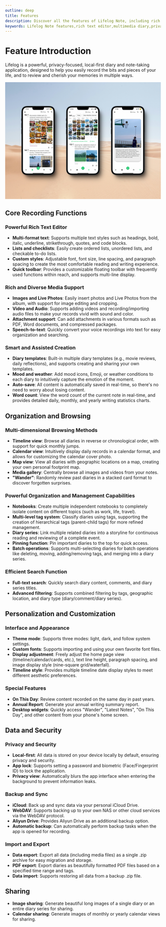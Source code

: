 ```yaml
---
outline: deep
title: Features
description: Discover all the features of Lifelog Note, including rich text editing, multimedia support, privacy protection, data management, and more.
keywords: Lifelog Note features,rich text editor,multimedia diary,privacy journal,data backup,data migration
---
```


<script setup>
import { ref } from 'vue';

const articleData = ref({
  "@context": "https://schema.org",
  "@type": "Article",
  "headline": "Lifelog Note Features",
  "description": "Discover all the features of Lifelog Note, including rich text editing, multimedia support, privacy protection, data management, and more.",
  "author": {
    "@type": "Organization",
    "name": "Lifelog Note"
  },
  "publisher": {
    "@type": "Organization",
    "name": "Lifelog Note",
    "logo": {
      "@type": "ImageObject",
      "url": "https://lifelog.iofree.xyz/assets/logo.png"
    }
  }
});
</script>

<StructuredData :data="articleData" />

# Feature Introduction

Lifelog is a powerful, privacy-focused, local-first diary and note-taking application, designed to help you easily record the bits and pieces of your life, and to review and cherish your memories in multiple ways.

<img src="/assets/feature_view.png" alt="Feature View">

## Core Recording Functions

### Powerful Rich Text Editor
- **Multi-format text**: Supports multiple text styles such as headings, bold, italic, underline, strikethrough, quotes, and code blocks.
- **Lists and checklists**: Easily create ordered lists, unordered lists, and checkable to-do lists.
- **Custom styles**: Adjustable font, font size, line spacing, and paragraph spacing to create the most comfortable reading and writing experience.
- **Quick toolbar**: Provides a customizable floating toolbar with frequently used functions within reach, and supports multi-line display.

### Rich and Diverse Media Support
- **Images and Live Photos**: Easily insert photos and Live Photos from the album, with support for image editing and cropping.
- **Video and Audio**: Supports adding videos and recording/importing audio files to make your records vivid with sound and color.
- **Attachment support**: Can add attachments in various formats such as PDF, Word documents, and compressed packages.
- **Speech-to-text**: Quickly convert your voice recordings into text for easy organization and searching.

### Smart and Assisted Creation
- **Diary templates**: Built-in multiple diary templates (e.g., movie reviews, daily reflections), and supports creating and sharing your own templates.
- **Mood and weather**: Add mood icons, Emoji, or weather conditions to each diary to intuitively capture the emotion of the moment.
- **Auto-save**: All content is automatically saved in real-time, so there's no need to worry about losing content.
- **Word count**: View the word count of the current note in real-time, and provides detailed daily, monthly, and yearly writing statistics charts.

## Organization and Browsing

### Multi-dimensional Browsing Methods
- **Timeline view**: Browse all diaries in reverse or chronological order, with support for quick monthly jumps.
- **Calendar view**: Intuitively display daily records in a calendar format, and allows for customizing the calendar cover photo.
- **Map view**: View all diaries with geographic locations on a map, creating your own personal footprint map.
- **Media gallery**: Centrally browse all images and videos from your notes.
- **"Wander"**: Randomly review past diaries in a stacked card format to discover forgotten surprises.

### Powerful Organization and Management Capabilities
- **Notebooks**: Create multiple independent notebooks to completely isolate content on different topics (such as work, life, travel).
- **Multi-level tag system**: Classify diaries using tags, supporting the creation of hierarchical tags (parent-child tags) for more refined management.
- **Diary series**: Link multiple related diaries into a storyline for continuous reading and reviewing of a complete event.
- **Pinning function**: Pin important diaries to the top for quick access.
- **Batch operations**: Supports multi-selecting diaries for batch operations like deleting, moving, adding/removing tags, and merging into a diary series.

### Efficient Search Function
- **Full-text search**: Quickly search diary content, comments, and diary series titles.
- **Advanced filtering**: Supports combined filtering by tags, geographic location, and diary type (diary/comment/diary series).

## Personalization and Customization

### Interface and Appearance
- **Theme mode**: Supports three modes: light, dark, and follow system settings.
- **Custom fonts**: Supports importing and using your own favorite font files.
- **Display adjustment**: Freely adjust the home page view (timeline/calendar/cards, etc.), text line height, paragraph spacing, and image display style (nine-square grid/waterfall).
- **Timeline style**: Provides multiple timeline date display styles to meet different aesthetic preferences.

### Special Features
- **On This Day**: Review content recorded on the same day in past years.
- **Annual Report**: Generate your annual writing summary report.
- **Desktop widgets**: Quickly access "Wander", "Latest Notes", "On This Day", and other content from your phone's home screen.

## Data and Security

### Privacy and Security
- **Local-first**: All data is stored on your device locally by default, ensuring privacy and security.
- **App lock**: Supports setting a password and biometric (Face/Fingerprint ID) to lock the application.
- **Privacy view**: Automatically blurs the app interface when entering the background to prevent information leaks.

### Backup and Sync
- **iCloud**: Back up and sync data via your personal iCloud Drive.
- **WebDAV**: Supports backing up to your own NAS or other cloud services via the WebDAV protocol.
- **Aliyun Drive**: Provides Aliyun Drive as an additional backup option.
- **Automatic backup**: Can automatically perform backup tasks when the app is opened for recording.

### Import and Export
- **Data export**: Export all data (including media files) as a single .zip archive for easy migration and storage.
- **PDF export**: Export diaries as beautifully formatted PDF files based on a specified time range and tags.
- **Data import**: Supports restoring all data from a backup .zip file.

## Sharing

- **Image sharing**: Generate beautiful long images of a single diary or an entire diary series for sharing.
- **Calendar sharing**: Generate images of monthly or yearly calendar views for sharing.
